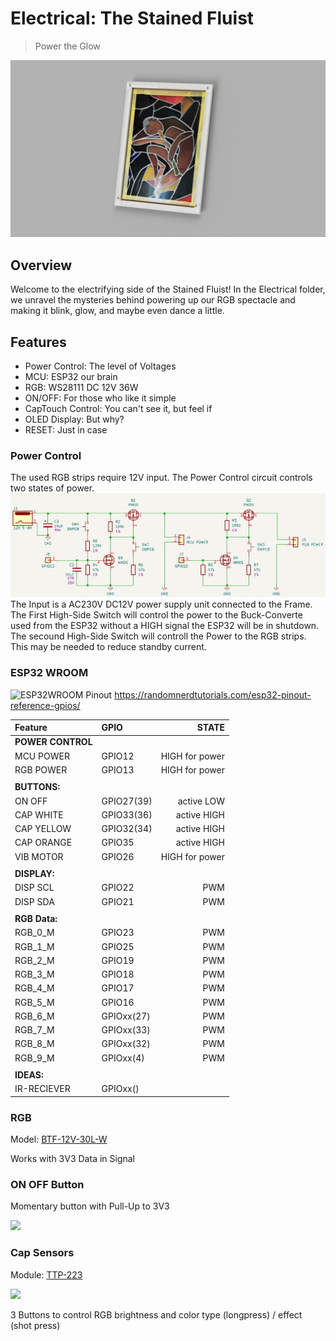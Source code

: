 # Electrical: The Stained Fluist
>
> Power the Glow

![Fluist in the Stained glass](/Assets/Images/Rendering.jpeg)

## Overview

Welcome to the electrifying side of the Stained Fluist! In the Electrical folder, we unravel the mysteries behind powering up our RGB spectacle and making it blink, glow, and maybe even dance a little.

## Features

- Power Control: The level of Voltages
- MCU: ESP32 our brain
- RGB: WS28111 DC 12V 36W
- ON/OFF: For those who like it simple
- CapTouch Control: You can't see it, but feel if
- OLED Display: But why?
- RESET: Just in case

### Power Control

The used RGB strips require 12V input. The Power Control circuit controls two states of power.
![Power Controll schemactic](/Electrical/PowerControl.png)
The Input is a AC230V DC12V power supply unit connected to the Frame.
The First High-Side Switch will control the power to the Buck-Converte used from the ESP32 without a HIGH signal the ESP32 will be in shutdown. The secound High-Side Switch will controll the Power to the RGB strips. This may be needed to reduce standby current.

### ESP32 WROOM

![ESP32WROOM Pinout](https://cdn.shopify.com/s/files/1/0609/6011/2892/files/doc-esp32-pinout-reference-wroom-devkit.png?width=1384)
<https://randomnerdtutorials.com/esp32-pinout-reference-gpios/>

| **Feature**       | **GPIO**     | **STATE**      |
|:------------------|:-------------|---------------:|
| **POWER CONTROL** |              |                |
| MCU POWER         |  GPIO12      | HIGH for power |
| RGB POWER         |  GPIO13      | HIGH for power |
|                   |              |                |
| **BUTTONS:**      |              |                |
| ON OFF            | GPIO27(39)   | active LOW     |
| CAP WHITE         | GPIO33(36)   | active HIGH    |
| CAP YELLOW        | GPIO32(34)   | active HIGH    |
| CAP ORANGE        | GPIO35       | active HIGH    |
| VIB MOTOR         | GPIO26       | HIGH for power |
|                   |              |                |
| **DISPLAY:**      |              |                |
| DISP SCL          | GPIO22       | PWM            |
| DISP SDA          | GPIO21       | PWM            |
|                   |              |                |
| **RGB Data:**     |              |                |
| RGB_0_M           | GPIO23       | PWM            |
| RGB_1_M           | GPIO25       | PWM            |
| RGB_2_M           | GPIO19       | PWM            |
| RGB_3_M           | GPIO18       | PWM            |
| RGB_4_M           | GPIO17       | PWM            |
| RGB_5_M           | GPIO16       | PWM            |
| RGB_6_M           | GPIOxx(27)   | PWM            |
| RGB_7_M           | GPIOxx(33)   | PWM            |
| RGB_8_M           | GPIOxx(32)   | PWM            |
| RGB_9_M           | GPIOxx(4)    | PWM            |
|                   |              |                |
| **IDEAS:**        |              |                |
| IR-RECIEVER       | GPIOxx()     |                |

### RGB

Model: [BTF-12V-30L-W](https://www.ebay.de/itm/222352737598?hash=item33c541853e:g:NmAAAOSwHORb4p8T)

Works with 3V3 Data in Signal

### ON OFF Button

Momentary button with Pull-Up to 3V3

<img src="https://m.media-amazon.com/images/I/61y5-XaNH1L._SL1500_.jpg" width="200" />

### Cap Sensors

Module: [TTP-223](https://www.epitran.it/ebayDrive/datasheet/23.pdf)

<img src="https://2.bp.blogspot.com/-0V_HsRNN3wQ/W1zV_KjT7JI/AAAAAAAABrw/YHZNMtmX_1cC7JYV1d77WNxgf3YeMewYQCLcBGAs/s1600/Touch-2.jpg" width="200" />

3 Buttons to control RGB brightness and color type (longpress) / effect (shot press)
